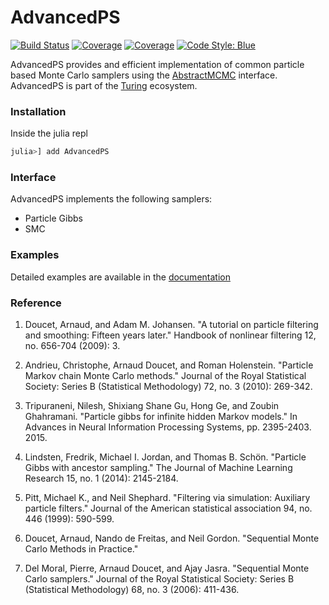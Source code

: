 # AdvancedPS

[![Build Status](https://github.com/TuringLang/AdvancedPS.jl/workflows/CI/badge.svg?branch=master)](https://github.com/TuringLang/AdvancedPS.jl/actions?query=workflow%3ACI%20branch%3Amaster)
[![Coverage](https://codecov.io/gh/TuringLang/AdvancedPS.jl/branch/master/graph/badge.svg)](https://codecov.io/gh/TuringLang/AdvancedPS.jl)
[![Coverage](https://coveralls.io/repos/github/TuringLang/AdvancedPS.jl/badge.svg?branch=master)](https://coveralls.io/github/TuringLang/AdvancedPS.jl?branch=master)
[![Code Style: Blue](https://img.shields.io/badge/code%20style-blue-4495d1.svg)](https://github.com/invenia/BlueStyle)

AdvancedPS provides and efficient implementation of common particle based Monte Carlo samplers using the [AbstractMCMC](https://github.com/TuringLang/AbstractMCMC.jl) interface.
AdvancedPS is part of the [Turing](https://turing.ml/stable/) ecosystem.

### Installation

Inside the julia repl
```julia
julia>] add AdvancedPS
```

### Interface

AdvancedPS implements the following samplers:
- Particle Gibbs
- SMC

### Examples

Detailed examples are available in the [documentation](https://turinglang.github.io/AdvancedPS.jl/stable/)

### Reference

1. Doucet, Arnaud, and Adam M. Johansen. "A tutorial on particle filtering and smoothing: Fifteen years later." Handbook of nonlinear filtering 12, no. 656-704 (2009): 3.

2. Andrieu, Christophe, Arnaud Doucet, and Roman Holenstein. "Particle Markov chain Monte Carlo methods." Journal of the Royal Statistical Society: Series B (Statistical Methodology) 72, no. 3 (2010): 269-342.

3. Tripuraneni, Nilesh, Shixiang Shane Gu, Hong Ge, and Zoubin Ghahramani. "Particle gibbs for infinite hidden Markov models." In Advances in Neural Information Processing Systems, pp. 2395-2403. 2015.

4. Lindsten, Fredrik, Michael I. Jordan, and Thomas B. Schön. "Particle Gibbs with ancestor sampling." The Journal of Machine Learning Research 15, no. 1 (2014): 2145-2184.

5. Pitt, Michael K., and Neil Shephard. "Filtering via simulation: Auxiliary particle filters." Journal of the American statistical association 94, no. 446 (1999): 590-599.

6. Doucet, Arnaud, Nando de Freitas, and Neil Gordon. "Sequential Monte Carlo Methods in Practice."

7. Del Moral, Pierre, Arnaud Doucet, and Ajay Jasra. "Sequential Monte Carlo samplers." Journal of the Royal Statistical Society: Series B (Statistical Methodology) 68, no. 3 (2006): 411-436.

